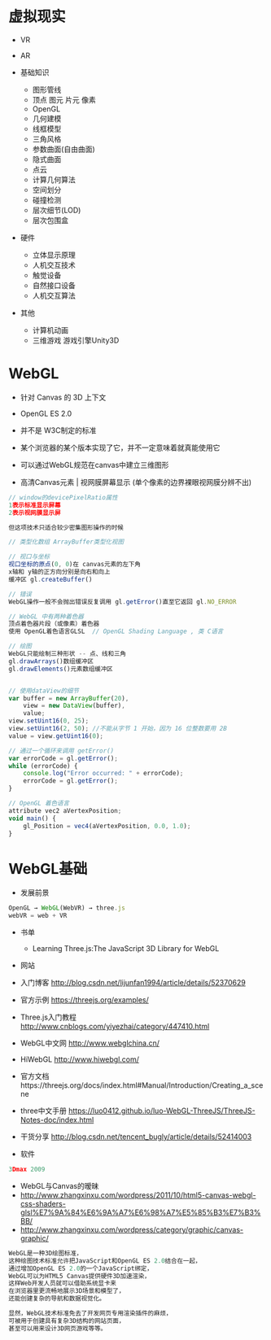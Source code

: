 # 虚拟现实

- VR
- AR

- 基础知识
  - 图形管线
  - 顶点 图元 片元 像素
  - OpenGL
  - 几何建模
  - 线框模型
  - 三角风格
  - 参数曲面(自由曲面)
  - 隐式曲面
  - 点云
  - 计算几何算法
  - 空间划分
  - 碰撞检测
  - 层次细节(LOD)
  - 层次包围盒

- 硬件
  - 立体显示原理
  - 人机交互技术
  - 触觉设备
  - 自然接口设备
  - 人机交互算法

- 其他
  - 计算机动画
  - 三维游戏 游戏引擎Unity3D

# WebGL

- 针对 Canvas 的 3D 上下文

- OpenGL ES 2.0

- 并不是 W3C制定的标准

- 某个浏览器的某个版本实现了它，并不一定意味着就真能使用它

- 可以通过WebGL规范在canvas中建立三维图形
- 高清Canvas元素 | 视网膜屏幕显示 (单个像素的边界裸眼视网膜分辨不出)

```javascript
// window的devicePixelRatio属性
1表示标准显示屏幕
2表示视网膜显示屏

但这项技术只适合较少密集图形操作的时候

// 类型化数组 ArrayBuffer类型化视图

// 视口与坐标
视口坐标的原点(0, 0)在 canvas元素的左下角
x轴和 y轴的正方向分别是向右和向上
缓冲区 gl.createBuffer()

// 错误
WebGL操作一般不会抛出错误反复调用 gl.getError()直至它返回 gl.NO_ERROR

// WebGL 中有两种着色器
顶点着色器片段（或像素）着色器
使用 OpenGL着色语言GLSL  // OpenGL Shading Language , 类 C语言

// 绘图
WebGL只能绘制三种形状 -- 点、线和三角
gl.drawArrays()数组缓冲区
gl.drawElements()元素数组缓冲区


// 使用dataView的细节
var buffer = new ArrayBuffer(20),
    view = new DataView(buffer),
    value;
view.setUint16(0, 25);
view.setUint16(2, 50); //不能从字节 1 开始，因为 16 位整数要用 2B
value = view.getUint16(0);

// 通过一个循环来调用 getError()
var errorCode = gl.getError();
while (errorCode) {
    console.log("Error occurred: " + errorCode);
    errorCode = gl.getError();
}

// OpenGL 着色语言
attribute vec2 aVertexPosition;
void main() {
    gl_Position = vec4(aVertexPosition, 0.0, 1.0);
}
```

# WebGL基础

- 发展前景

```javascript
OpenGL → WebGL(WebVR) → three.js
webVR = web + VR
```

- 书单

  - Learning Three.js:The JavaScript 3D Library for WebGL


- 网站
-  入门博客 http://blog.csdn.net/lijunfan1994/article/details/52370629
- 官方示例 https://threejs.org/examples/
- Three.js入门教程 http://www.cnblogs.com/yiyezhai/category/447410.html
- WebGL中文网 http://www.webglchina.cn/
- HiWebGL http://www.hiwebgl.com/
- 官方文档https://threejs.org/docs/index.html#Manual/Introduction/Creating_a_scene
- three中文手册 https://luo0412.github.io/luo-WebGL-ThreeJS/ThreeJS-Notes-doc/index.html
- 干货分享 http://blog.csdn.net/tencent_bugly/article/details/52414003

- 软件

```javascript
3Dmax 2009
```

-  WebGL与Canvas的暧昧
  -  http://www.zhangxinxu.com/wordpress/2011/10/html5-canvas-webgl-css-shaders-glsl%E7%9A%84%E6%9A%A7%E6%98%A7%E5%85%B3%E7%B3%BB/
  - http://www.zhangxinxu.com/wordpress/category/graphic/canvas-graphic/

```javascript
WebGL是一种3D绘图标准，
这种绘图技术标准允许把JavaScript和OpenGL ES 2.0结合在一起，
通过增加OpenGL ES 2.0的一个JavaScript绑定，
WebGL可以为HTML5 Canvas提供硬件3D加速渲染，
这样Web开发人员就可以借助系统显卡来
在浏览器里更流畅地展示3D场景和模型了，
还能创建复杂的导航和数据视觉化。

显然，WebGL技术标准免去了开发网页专用渲染插件的麻烦，
可被用于创建具有复杂3D结构的网站页面，
甚至可以用来设计3D网页游戏等等。
```
